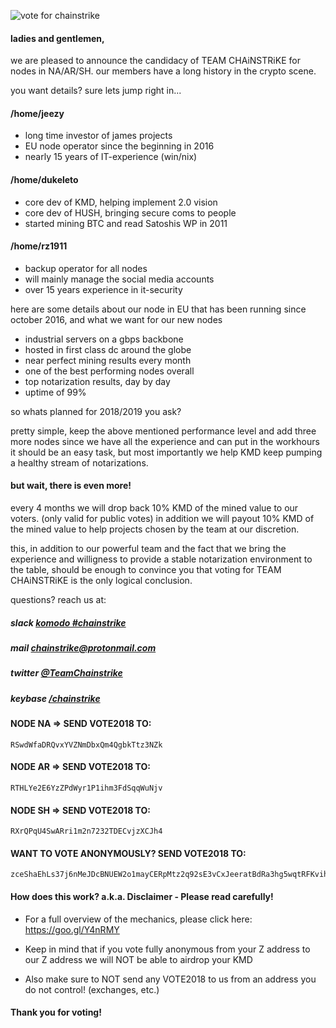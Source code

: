 ![vote for chainstrike](https://i.imgur.com/YnbD9Bv.png "Vote for CHAiNSTRiKE!")

#### ladies and gentlemen, 

we are pleased to announce the candidacy of
TEAM CHAiNSTRiKE  for nodes in NA/AR/SH. our members
have a long history in the crypto scene.

you want details? sure lets jump right in...    

#### /home/jeezy
* long time investor of james projects       
* EU node operator since the beginning in 2016 
* nearly 15 years of IT-experience (win/nix)

#### /home/dukeleto
* core dev of KMD, helping implement 2.0 vision
* core dev of HUSH, bringing secure coms to people
* started mining BTC and read Satoshis WP in 2011

#### /home/rz1911
* backup operator for all nodes                 
* will mainly manage the social media accounts
* over 15 years experience in it-security

here are some details about our node in EU
that has been running since october 2016,
and what we want for our new nodes 

* industrial servers on a gbps backbone
* hosted in first class dc around the globe
* near perfect mining results every month
* one of the best performing nodes overall
* top notarization results, day by day
* uptime of 99%

so whats planned for 2018/2019 you ask?

pretty simple, keep the above mentioned
performance level  and  add three more nodes 
since we have all the experience and can put
in the workhours it should be an easy task,
but  most importantly we help KMD keep pumping
a healthy stream of notarizations.

#### but wait, there is even more!

every 4 months we will drop back 10% KMD of the 
mined value to our voters. (only valid for public
votes) in addition we will payout 10% KMD of
the mined value to help projects chosen by the
team at our discretion.

this, in addition to our powerful team and the
fact that we bring the experience and willigness
to provide a stable notarization environment
to the table, should be enough to convince you
that voting for TEAM CHAiNSTRiKE is the only
logical conclusion.

questions? reach us at:

##### slack [komodo #chainstrike](https://slack.com/app_redirect?channel=chainstrike)
##### mail [chainstrike@protonmail.com](mailto:chainstrike@protonmail.com)
##### twitter [@TeamChainstrike](https://twitter.com/TeamChainstrike)
##### keybase [/chainstrike](https://keybase.io/chainstrike)



#### NODE NA => SEND VOTE2018 TO:

    RSwdWfaDRQvxYVZNmDbxQm4QgbkTtz3NZk

#### NODE AR => SEND VOTE2018 TO:

    RTHLYe2E6YzZPdWyr1P1ihm3FdSqqWuNjv
    
#### NODE SH => SEND VOTE2018 TO:

    RXrQPqU4SwARri1m2n7232TDECvjzXCJh4

#### WANT TO VOTE ANONYMOUSLY? SEND VOTE2018 TO:

    zceShaEhLs37j6nMeJDcBNUEW2o1mayCERpMtz2q92sE3vCxJeeratBdRa3hg5wqtRFKvihcaDyW9c9me44SzLUYivpZXGP


#### How does this work? a.k.a. Disclaimer - Please read carefully!

* For a full overview of the mechanics, please click here: <https://goo.gl/Y4nRMY>
    
* Keep in mind that if you vote fully anonymous from your Z address to our Z address we will NOT be able to airdrop your KMD

* Also make sure to NOT send any VOTE2018 to us from an address you do not control! (exchanges, etc.)
    

#### Thank you for voting!
